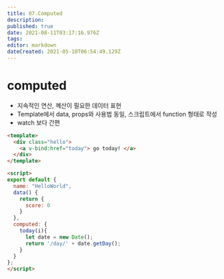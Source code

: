 ```yaml
---
title: 07.Computed
description: 
published: true
date: 2021-08-11T03:17:16.976Z
tags: 
editor: markdown
dateCreated: 2021-05-10T06:54:49.129Z
---
```


# computed
- 지속적인 연산, 꼐산이 필요한 데이터 표현
- Template에서 data, props와 사용법 동일, 스크립트에서 function 형태로 작성
- watch 보다 간편

```html
<template>
  <div class="hello">
    <a v-bind:href="today"> go today! </a>
  </div>
</template>

<script>
export default {
  name: "HelloWorld",
  data() {
    return {
      score: 0
    }
  },
  computed: {
    today(i){
      let date = new Date();
      return '/day/' + date.getDay();
    }
  }
};
</script>
```